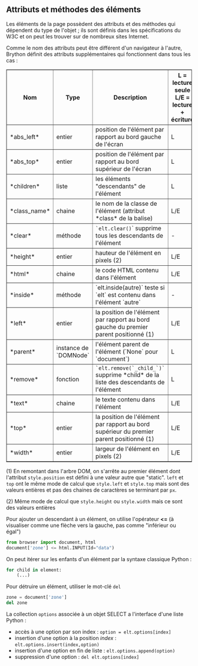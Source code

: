 Attributs et méthodes des éléments
----------------------------------

Les éléments de la page possèdent des attributs et des méthodes qui dépendent du type de l'objet ; ils sont définis dans les spécifications du W3C et on peut les trouver sur de nombreux sites Internet.

Comme le nom des attributs peut être différent d'un navigateur à l'autre, Brython définit des attributs supplémentaires qui fonctionnent dans tous les cas :

<table border=1 cellpadding=3>
<tr>
<th>Nom</th><th>Type</th><th>Description</th><th>L = lecture seule<br>L/E = lecture + écriture</th>
</tr>

<tr>
<td>*abs_left*</td><td>entier</td><td>position de l'élément par rapport au bord gauche de l'écran</td><td>L</td>
</tr>

<tr>
<td>*abs_top*</td><td>entier</td><td>position de l'élément par rapport au bord supérieur de l'écran</td><td>L</td>
</tr>

<tr>
<td>*children*</td><td>liste</td><td>les éléments "descendants" de l'élément</td><td>L</td>
</tr>

<tr>
<td>*class_name*</td><td>chaine</td><td>le nom de la classe de l'élément (attribut *class* de la balise)<br></td><td>L/E</td>
</tr>

<tr>
<td>*clear*</td><td>méthode</td><td><code>`elt.clear()</code>` supprime tous les descendants de l'élément</td><td>-</td>
</tr>

<tr>
<td>*height*</td><td>entier</td><td>hauteur de l'élément en pixels (2)</td><td>L/E</td>
</tr>

<tr>
<td>*html*</td><td>chaine</td><td>le code HTML  contenu dans l'élément</td><td>L/E</td>
</tr>

<tr>
<td>*inside*</td><td>méthode</td><td>`elt.inside(autre)` teste si `elt` est contenu dans l'élément `autre`</td><td>-</td>
</tr>

<tr>
<td>*left*</td><td>entier</td><td>la position de l'élément par rapport au bord gauche du premier parent positionné (1)</td><td>L/E</td>
</tr>

<tr>
<td>*parent*</td><td>instance de `DOMNode`</td><td>l'élément parent de l'élément (`None` pour `document`)</td><td>L</td>
</tr>

<tr>
<td>*remove*</td><td>fonction</td><td><code>`elt.remove(`_child_`)`</code> supprime *child* de la liste des descendants de l'élément</td><td>L</td>
</tr>

<tr>
<td>*text*</td><td>chaine</td><td>le texte contenu dans l'élément</td><td>L/E</td>
</tr>

<tr>
<td>*top*</td><td>entier</td><td>la position de l'élément par rapport au bord supérieur du premier parent positionné (1) </td><td>L/E</td>
</tr>

<tr>
<td>*width*</td><td>entier</td><td>largeur de l'élément en pixels (2)</td><td>L/E</td>
</tr>


</table>

(1) En remontant dans l'arbre DOM, on s'arrête au premier élément dont l'attribut `style.position` est défini à une valeur autre que "static". `left` et `top` ont le même mode de calcul que `style.left` et `style.top` mais sont des valeurs entières et pas des chaines de caractères se terminant par `px`.

(2) Même mode de calcul que `style.height` ou `style.width` mais ce sont des valeurs entières

Pour ajouter un descendant à un élément, on utilise l'opérateur __<=__ (à visualiser comme une flèche vers la gauche, pas comme "inférieur ou égal")

```python
from browser import document, html
document['zone'] <= html.INPUT(Id="data")
```

On peut itérer sur les enfants d'un élément par la syntaxe classique Python : 

```python
for child in element:
    (...)
```

Pour détruire un élément, utiliser le mot-clé `del`
```python
zone = document['zone']
del zone
```

La collection `options` associée à un objet SELECT a l'interface d'une liste Python :

- accès à une option par son index : `option = elt.options[index]`
- insertion d'une option à la position _index_ : `elt.options.insert(index,option)`
- insertion d'une option en fin de liste : `elt.options.append(option)`
- suppression d'une option : `del elt.options[index]`

